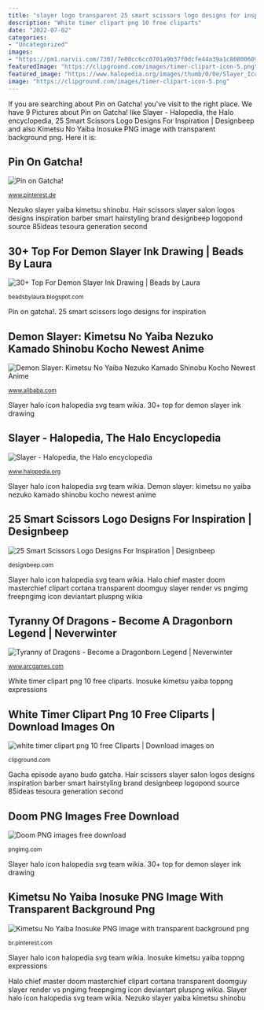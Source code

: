 ```yaml
---
title: "slayer logo transparent 25 smart scissors logo designs for inspiration"
description: "White timer clipart png 10 free cliparts"
date: "2022-07-02"
categories:
- "Uncategorized"
images:
- "https://pm1.narvii.com/7307/7e00cc6cc0701a9b37f0dcfe44a39a1c80800609r1-1536-2048v2_hq.jpg"
featuredImage: "https://clipground.com/images/timer-clipart-icon-5.png"
featured_image: "https://www.halopedia.org/images/thumb/0/0e/Slayer_Icon.svg/1200px-Slayer_Icon.svg.png"
image: "https://clipground.com/images/timer-clipart-icon-5.png"
---
```


If you are searching about Pin on Gatcha! you've visit to the right place. We have 9 Pictures about Pin on Gatcha! like Slayer - Halopedia, the Halo encyclopedia, 25 Smart Scissors Logo Designs For Inspiration | Designbeep and also Kimetsu No Yaiba Inosuke PNG image with transparent background png. Here it is:

## Pin On Gatcha!

![Pin on Gatcha!](https://i.pinimg.com/originals/a9/ca/87/a9ca87c37c64b8ad646aefa7fd8211ae.png "Tanjiro kamado")

<small>www.pinterest.de</small>

Nezuko slayer yaiba kimetsu shinobu. Hair scissors slayer salon logos designs inspiration barber smart hairstyling brand designbeep logopond source 85ideas tesoura generation second

## 30+ Top For Demon Slayer Ink Drawing | Beads By Laura

![30+ Top For Demon Slayer Ink Drawing | Beads by Laura](https://pm1.narvii.com/7307/7e00cc6cc0701a9b37f0dcfe44a39a1c80800609r1-1536-2048v2_hq.jpg "Slayer halo icon halopedia svg team wikia")

<small>beadsbylaura.blogspot.com</small>

Pin on gatcha!. 25 smart scissors logo designs for inspiration

## Demon Slayer: Kimetsu No Yaiba Nezuko Kamado Shinobu Kocho Newest Anime

![Demon Slayer: Kimetsu No Yaiba Nezuko Kamado Shinobu Kocho Newest Anime](https://sc01.alicdn.com/kf/H2e427c8da7fc4ba593c1ea791571c244g/236959644/H2e427c8da7fc4ba593c1ea791571c244g.jpg "White timer clipart png 10 free cliparts")

<small>www.alibaba.com</small>

Slayer halo icon halopedia svg team wikia. 30+ top for demon slayer ink drawing

## Slayer - Halopedia, The Halo Encyclopedia

![Slayer - Halopedia, the Halo encyclopedia](https://www.halopedia.org/images/thumb/0/0e/Slayer_Icon.svg/1200px-Slayer_Icon.svg.png "Inosuke kimetsu yaiba toppng expressions")

<small>www.halopedia.org</small>

Slayer halo icon halopedia svg team wikia. Demon slayer: kimetsu no yaiba nezuko kamado shinobu kocho newest anime

## 25 Smart Scissors Logo Designs For Inspiration | Designbeep

![25 Smart Scissors Logo Designs For Inspiration | Designbeep](http://designbeep.designbeep.netdna-cdn.com/wp-content/uploads/2013/01/16.scissors-logo.png "Pin on gatcha!")

<small>designbeep.com</small>

Slayer halo icon halopedia svg team wikia. Halo chief master doom masterchief clipart cortana transparent doomguy slayer render vs pngimg freepngimg icon deviantart pluspng wikia

## Tyranny Of Dragons - Become A Dragonborn Legend | Neverwinter

![Tyranny of Dragons - Become a Dragonborn Legend | Neverwinter](https://pwimages-a.akamaihd.net/arc/9b/33/9b338e7de10d260f0a39fad292b418c81406048991.png "Inosuke kimetsu yaiba toppng expressions")

<small>www.arcgames.com</small>

White timer clipart png 10 free cliparts. Inosuke kimetsu yaiba toppng expressions

## White Timer Clipart Png 10 Free Cliparts | Download Images On

![white timer clipart png 10 free Cliparts | Download images on](https://clipground.com/images/timer-clipart-icon-5.png "Tanjiro kamado")

<small>clipground.com</small>

Gacha episode ayano budo gatcha. Hair scissors slayer salon logos designs inspiration barber smart hairstyling brand designbeep logopond source 85ideas tesoura generation second

## Doom PNG Images Free Download

![Doom PNG images free download](http://pngimg.com/uploads/doom/doom_PNG40.png "Halo chief master doom masterchief clipart cortana transparent doomguy slayer render vs pngimg freepngimg icon deviantart pluspng wikia")

<small>pngimg.com</small>

Slayer halo icon halopedia svg team wikia. 30+ top for demon slayer ink drawing

## Kimetsu No Yaiba Inosuke PNG Image With Transparent Background Png

![Kimetsu No Yaiba Inosuke PNG image with transparent background png](https://i.pinimg.com/736x/c6/93/a2/c693a2967d61abae147bb89523a7c167.jpg "Slayer halo icon halopedia svg team wikia")

<small>br.pinterest.com</small>

Slayer halo icon halopedia svg team wikia. Inosuke kimetsu yaiba toppng expressions

Halo chief master doom masterchief clipart cortana transparent doomguy slayer render vs pngimg freepngimg icon deviantart pluspng wikia. Slayer halo icon halopedia svg team wikia. Nezuko slayer yaiba kimetsu shinobu
